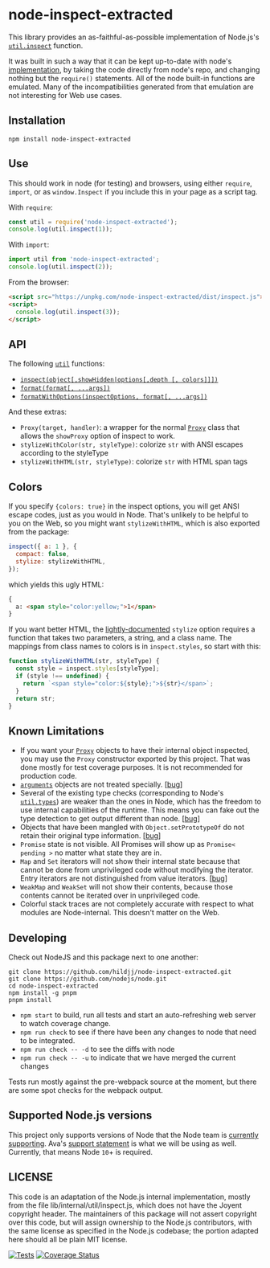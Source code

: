 # node-inspect-extracted

This library provides an as-faithful-as-possible implementation of Node.js's
[`util.inspect`](https://nodejs.org/api/util.html#util_util_inspect_object_options) function.

It was built in such a way that it can be kept up-to-date with node's
[implementation](https://github.com/nodejs/node/blob/master/lib/internal/util/inspect.js),
by taking the code directly from node's repo, and changing nothing but the
`require()` statements.  All of the node built-in functions are emulated.
Many of the incompatibilities generated from that emulation are not
interesting for Web use cases.

## Installation

    npm install node-inspect-extracted

## Use

This should work in node (for testing) and browsers, using either `require`, `import`, or as `window.Inspect` if you include this in your page as a script tag.

With `require`:

```js
const util = require('node-inspect-extracted');
console.log(util.inspect(1));
```

With `import`:

```js
import util from 'node-inspect-extracted';
console.log(util.inspect(2));
```

From the browser:

```html
<script src="https://unpkg.com/node-inspect-extracted/dist/inspect.js"></script>
<script>
  console.log(util.inspect(3));
</script>
```

## API

The following [`util`](https://nodejs.org/api/util.html) functions:

 - [`inspect(object[,showHidden|options[,depth [, colors]]])`](https://nodejs.org/api/util.html#util_util_inspect_object_showhidden_depth_colors)
 - [`format(format[, ...args])`](https://nodejs.org/api/util.html#util_util_format_format_args)
 - [`formatWithOptions(inspectOptions, format[, ...args])`](https://nodejs.org/api/util.html#util_util_formatwithoptions_inspectoptions_format_args)

And these extras:

 - `Proxy(target, handler)`: a wrapper for the normal [`Proxy`](https://developer.mozilla.org/en-US/docs/Web/JavaScript/Reference/Global_Objects/Proxy) class that allows the `showProxy` option of inspect to work.
 - `stylizeWithColor(str, styleType)`: colorize `str` with ANSI escapes according to the styleType
 - `stylizeWithHTML(str, styleType)`: colorize `str` with HTML span tags

## Colors

If you specify `{colors: true}` in the inspect options, you will get ANSI
escape codes, just as you would in Node.  That's unlikely to be helpful to you
on the Web, so you might want `stylizeWithHTML`, which is also exported from the package:

```js
inspect({ a: 1 }, {
  compact: false,
  stylize: stylizeWithHTML,
});
```

which yields this ugly HTML:
```html
{
  a: <span style="color:yellow;">1</span>
}
```

If you want better HTML, the [lightly-documented](https://nodejs.org/api/util.html#util_custom_inspection_functions_on_objects) `stylize` option requires
a function that takes two parameters, a string, and a class name.  The mappings
from class names to colors is in `inspect.styles`, so start with this:

```js
function stylizeWithHTML(str, styleType) {
  const style = inspect.styles[styleType];
  if (style !== undefined) {
    return `<span style="color:${style};">${str}</span>`;
  }
  return str;
}
```

## Known Limitations

 - If you want your
   [`Proxy`](https://developer.mozilla.org/en-US/docs/Web/JavaScript/Reference/Global_Objects/Proxy)
   objects to have their internal object inspected, you may use the `Proxy`
   constructor exported by this project.  That was done mostly for test coverage
   purposes. It is not recommended for production code.
 - [`arguments`](https://developer.mozilla.org/en-US/docs/Web/JavaScript/Reference/Functions/arguments)
   objects are not treated specially.
   [[bug](https://github.com/hildjj/node-inspect-extracted/issues/1)]
 - Several of the existing type checks (corresponding to Node's
   [`util.types`](https://nodejs.org/api/util.html#util_util_types)) are
   weaker than the ones in Node, which has the freedom to use internal
   capabilities of the runtime.  This means you can fake out the type
   detection to get output different than node.
   [[bug](https://github.com/hildjj/node-inspect-extracted/issues/2)]
 - Objects that have been mangled with `Object.setPrototypeOf`
   do not retain their original type information.
   [[bug](https://github.com/hildjj/node-inspect-extracted/issues/3)]
 - `Promise` state is not visible.  All Promises will show up as
   `Promise< pending >` no matter what state they are in.
 - `Map` and `Set` iterators will not show their internal state because that
   cannot be done from unprivileged code without modifying the iterator.
   Entry iterators are not distinguished from value iterators.
   [[bug](https://github.com/hildjj/node-inspect-extracted/issues/4)]
 - `WeakMap` and `WeakSet` will not show their contents, because those contents
   cannot be iterated over in unprivileged code.
 - Colorful stack traces are not completely accurate with respect to what
   modules are Node-internal.  This doesn't matter on the Web.

## Developing

Check out NodeJS and this package next to one another:

    git clone https://github.com/hildjj/node-inspect-extracted.git
    git clone https://github.com/nodejs/node.git
    cd node-inspect-extracted
    npm install -g pnpm
    pnpm install

 - `npm start` to build, run all tests and start an auto-refreshing web server
   to watch coverage change.
 - `npm run check` to see if there have been any changes to node that need to be integrated.
 - `npm run check -- -d` to see the diffs with node
 - `npm run check -- -u` to indicate that we have merged the current changes

Tests run mostly against the pre-webpack source at the moment, but there are
some spot checks for the webpack output.

## Supported Node.js versions

This project only supports versions of Node that the Node team is [currently
supporting](https://github.com/nodejs/Release#release-schedule).  Ava's
[support statement](https://github.com/avajs/ava/blob/master/docs/support-statement.md)
is what we will be using as well.  Currently, that means Node `10`+ is
required.

## LICENSE

This code is an adaptation of the Node.js internal implementation, mostly from
the file lib/internal/util/inspect.js, which does not have the Joyent
copyright header.  The maintainers of this package will not assert copyright
over this code, but will assign ownership to the Node.js contributors, with
the same license as specified in the Node.js codebase; the portion adapted
here should all be plain MIT license.

[![Tests](https://github.com/hildjj/node-inspect-extracted/workflows/Tests/badge.svg)](https://github.com/hildjj/node-inspect-extracted/actions?query=workflow%3ATests)
[![Coverage Status](https://coveralls.io/repos/github/hildjj/node-inspect-extracted/badge.svg?branch=main)](https://coveralls.io/github/hildjj/node-inspect-extracted?branch=main)
